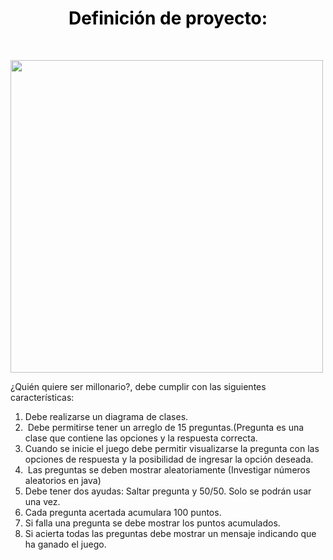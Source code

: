 <h1 style="text-align: center;"><strong><span style="color: rgb(0, 0, 0);">Definici&oacute;n de proyecto:</span></strong></h1>
<p style="text-align: center;"><br></p>
<p><img src="https://pbs.twimg.com/media/E7lIJvwXsAQOxFT?format=jpg&name=4096x4096" width=500></p>
<p>&iquest;Qui&eacute;n quiere ser millonario?, debe cumplir con las siguientes caracter&iacute;sticas:</p>
<ol>
    <li>Debe realizarse un diagrama de clases.</li>
    <li>&nbsp;Debe permitirse tener un arreglo de 15 preguntas.(Pregunta es una clase que contiene las opciones y la respuesta correcta.</li>
    <li>Cuando se inicie el juego debe permitir visualizarse la pregunta con las opciones de respuesta y la posibilidad de ingresar la opci&oacute;n deseada.</li>
    <li>&nbsp;Las preguntas se deben mostrar aleatoriamente (Investigar n&uacute;meros aleatorios en java)</li>
    <li>Debe tener dos ayudas: Saltar pregunta y 50/50. Solo se podr&aacute;n usar una vez.</li>
    <li>Cada pregunta acertada acumulara 100 puntos.</li>
    <li>Si falla una pregunta se debe mostrar los puntos acumulados.</li>
    <li>Si acierta todas las preguntas debe mostrar un mensaje indicando que ha ganado el juego.</li>
</ol>
